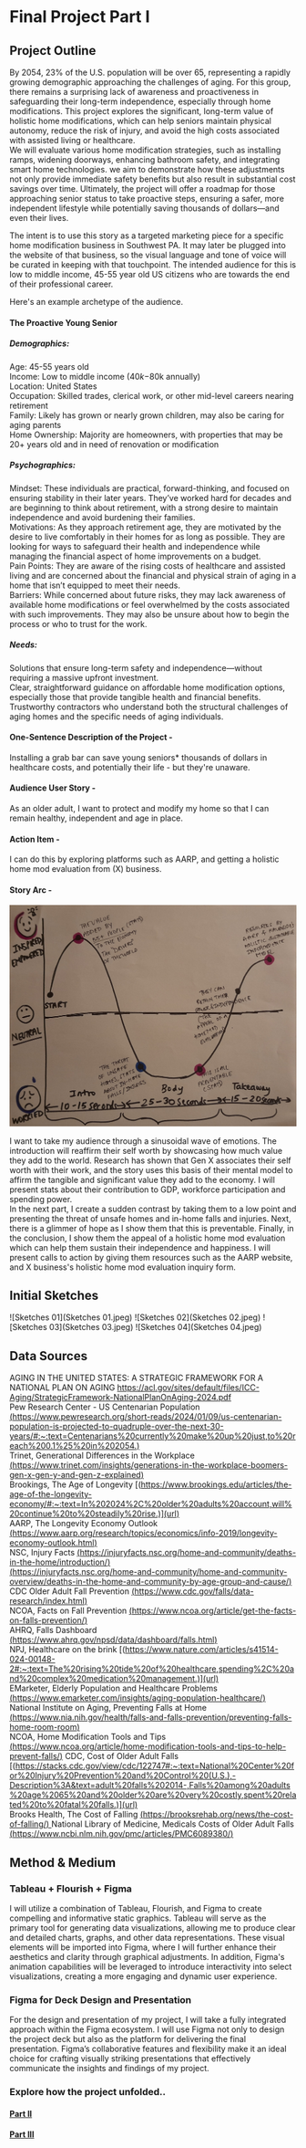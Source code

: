 # Final Project Part I

## Project Outline
By 2054, 23% of the U.S. population will be over 65, representing a rapidly growing demographic approaching the challenges of aging. For this group, there remains a surprising lack of awareness and proactiveness in safeguarding their long-term independence, especially through home modifications. This project explores the significant, long-term value of holistic home modifications, which can help seniors maintain physical autonomy, reduce the risk of injury, and avoid the high costs associated with assisted living or healthcare.         
We will evaluate various home modification strategies, such as installing ramps, widening doorways, enhancing bathroom safety, and integrating smart home technologies. we aim to demonstrate how these adjustments not only provide immediate safety benefits but also result in substantial cost savings over time. Ultimately, the project will offer a roadmap for those approaching senior status to take proactive steps, ensuring a safer, more independent lifestyle while potentially saving thousands of dollars—and even their lives.

The intent is to use this story as a targeted marketing piece for a specific home modification business in Southwest PA. It may later be plugged into the website of that business, so the visual language and tone of voice will be curated in keeping with that touchpoint. The intended audience for this is low to middle income, 45-55 year old US citizens who are towards the end of their professional career. 

Here's an example archetype of the audience.
#### The Proactive Young Senior
##### Demographics:      
Age: 45-55 years old       
Income: Low to middle income ($40k-$80k annually)       
Location: United States          
Occupation: Skilled trades, clerical work, or other mid-level careers nearing retirement      
Family: Likely has grown or nearly grown children, may also be caring for aging parents        
Home Ownership: Majority are homeowners, with properties that may be 20+ years old and in need of renovation or modification     

##### Psychographics:       
Mindset: These individuals are practical, forward-thinking, and focused on ensuring stability in their later years. They’ve worked hard for decades and are beginning to think about retirement, with a strong desire to maintain independence and avoid burdening their families.         
Motivations: As they approach retirement age, they are motivated by the desire to live comfortably in their homes for as long as possible. They are looking for ways to safeguard their health and independence while managing the financial aspect of home improvements on a budget.   
Pain Points: They are aware of the rising costs of healthcare and assisted living and are concerned about the financial and physical strain of aging in a home that isn’t equipped to meet their needs.      
Barriers: While concerned about future risks, they may lack awareness of available home modifications or feel overwhelmed by the costs associated with such improvements. They may also be unsure about how to begin the process or who to trust for the work.     

##### Needs:    
Solutions that ensure long-term safety and independence—without requiring a massive upfront investment.     
Clear, straightforward guidance on affordable home modification options, especially those that provide tangible health and financial benefits.     
Trustworthy contractors who understand both the structural challenges of aging homes and the specific needs of aging individuals.    

#### One-Sentence Description of the Project -    
Installing a grab bar can save young seniors* thousands of dollars in healthcare costs, and potentially their life - but they're unaware.    

#### Audience User Story -    
As an older adult, I want to protect and modify my home so that I can remain healthy, independent and age in place.    

#### Action Item -   
I can do this by exploring platforms such as AARP, and getting a holistic home mod evaluation from (X) business.    

#### Story Arc -   
![Story Arc](storyarc.jpg)

I want to take my audience through a sinusoidal wave of emotions. The introduction will reaffirm their self worth by showcasing how much value they add to the world. Research has shown that Gen X associates their self worth with their work, and the story uses this basis of their mental model to affirm the tangible and significant value they add to the economy. I will present stats about their contribution to GDP, workforce participation and spending power.   
In the next part, I create a sudden contrast by taking them to a low point and presenting the threat of unsafe homes and in-home falls and injuries. Next, there is a glimmer of hope as I show them that this is preventable. Finally, in the conclusion, I show them the appeal of a holistic home mod evaluation which can help them sustain their independence and happiness. I will present calls to action by giving them resources such as the AARP website, and X business's holistic home mod evaluation inquiry form.

## Initial Sketches   
![Sketches 01](Sketches 01.jpeg)
![Sketches 02](Sketches 02.jpeg)
![Sketches 03](Sketches 03.jpeg)
![Sketches 04](Sketches 04.jpeg)

## Data Sources
AGING IN THE UNITED STATES: A STRATEGIC FRAMEWORK FOR A NATIONAL PLAN ON AGING [https://acl.gov/sites/default/files/ICC-Aging/StrategicFramework-NationalPlanOnAging-2024.pdf ](url)    
Pew Research Center - US Centenarian Population [(https://www.pewresearch.org/short-reads/2024/01/09/us-centenarian-population-is-projected-to-quadruple-over-the-next-30-years/#:~:text=Centenarians%20currently%20make%20up%20just,to%20reach%200.1%25%20in%202054.)    ](url)     
Trinet, Generational Differences in the Workplace [(https://www.trinet.com/insights/generations-in-the-workplace-boomers-gen-x-gen-y-and-gen-z-explained)](url)       
Brookings, The Age of Longevity [(https://www.brookings.edu/articles/the-age-of-the-longevity-economy/#:~:text=In%202024%2C%20older%20adults%20account,will%20continue%20to%20steadily%20rise.)](url)        
AARP, The Longevity Economy Outlook [(https://www.aarp.org/research/topics/economics/info-2019/longevity-economy-outlook.html)](url)      
NSC, Injury Facts [(https://injuryfacts.nsc.org/home-and-community/deaths-in-the-home/introduction/)](url)     
[(https://injuryfacts.nsc.org/home-and-community/home-and-community-overview/deaths-in-the-home-and-community-by-age-group-and-cause/) ](url)     
CDC Older Adult Fall Prevention [(https://www.cdc.gov/falls/data-research/index.html)  ](url)    
NCOA, Facts on Fall Prevention [(https://www.ncoa.org/article/get-the-facts-on-falls-prevention/)](url)       
AHRQ, Falls Dashboard [(https://www.ahrq.gov/npsd/data/dashboard/falls.html) ](url)     
NPJ, Healthcare on the brink [(https://www.nature.com/articles/s41514-024-00148-2#:~:text=The%20rising%20tide%20of%20healthcare,spending%2C%20and%20complex%20medication%20management.)](url)    
EMarketer, Elderly Population and Healthcare Problems [(https://www.emarketer.com/insights/aging-population-healthcare/)   ](url)
National Institute on Aging, Preventing Falls at Home [(https://www.nia.nih.gov/health/falls-and-falls-prevention/preventing-falls-home-room-room) ](url)  
NCOA, Home Modification Tools and Tips [(https://www.ncoa.org/article/home-modification-tools-and-tips-to-help-prevent-falls/)](url)
CDC, Cost of Older Adult Falls [(https://stacks.cdc.gov/view/cdc/122747#:~:text=National%20Center%20for%20Injury%20Prevention%20and%20Control%20(U.S.),-Description%3A&text=adult%20falls%202014-,Falls%20among%20adults%20age%2065%20and%20older%20are%20very%20costly,spent%20related%20to%20fatal%20falls.)](url)    
Brooks Health, The Cost of Falling [(https://brooksrehab.org/news/the-cost-of-falling/)  ](url) 
National Library of Medicine, Medicals Costs of Older Adult Falls [(https://www.ncbi.nlm.nih.gov/pmc/articles/PMC6089380/)](url)


## Method & Medium

### Tableau + Flourish + Figma
I will utilize a combination of Tableau, Flourish, and Figma to create compelling and informative static graphics. Tableau will serve as the primary tool for generating data visualizations, allowing me to produce clear and detailed charts, graphs, and other data representations. These visual elements will be imported into Figma, where I will further enhance their aesthetics and clarity through graphical adjustments. In addition, Figma's animation capabilities will be leveraged to introduce interactivity into select visualizations, creating a more engaging and dynamic user experience.   
   

### Figma for Deck Design and Presentation    
For the design and presentation of my project, I will take a fully integrated approach within the Figma ecosystem. I will use Figma not only to design the project deck but also as the platform for delivering the final presentation. Figma’s collaborative features and flexibility make it an ideal choice for crafting visually striking presentations that effectively communicate the insights and findings of my project.   

### Explore how the project unfolded..   
#### [Part II](/final-project-part-two.md)   
#### [Part III](/final-project-part-three.md)  
